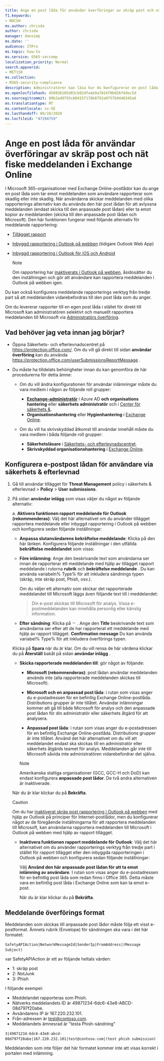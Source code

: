 ```yaml
---
title: Ange en post låda för användar överföringar av skräp post och nät fiske meddelanden
f1.keywords:
- NOCSH
ms.author: chrisda
author: chrisda
manager: dansimp
ms.date: ''
audience: ITPro
ms.topic: how-to
ms.service: O365-seccomp
localization_priority: Normal
search.appverid:
- MET150
ms.collection:
- M365-security-compliance
description: Administratörer kan läsa hur du konfigurerar en post låda för att samla in skräp post och nätfiske som rapporteras av användare.
ms.openlocfilehash: 458938105d03cb82dfa4e9a7824f8b026fddec5d
ms.sourcegitcommit: 89b2ad0793c68415f178b8792a9757b9448345a6
ms.translationtype: MT
ms.contentlocale: sv-SE
ms.lasthandoff: 08/28/2020
ms.locfileid: "47294759"
---
```

# <a name="specify-a-mailbox-for-user-submissions-of-spam-and-phishing-messages-in-exchange-online"></a>Ange en post låda för användar överföringar av skräp post och nät fiske meddelanden i Exchange Online

I Microsoft 365-organisationer med Exchange Online-postlådor kan du ange en post låda som tar emot meddelanden som användare rapporterar som skadlig eller inte skadlig. När användarna skickar meddelanden med olika rapporterings alternativ kan du använda den här post lådan för att avlyssna meddelanden (endast skicka till den anpassade post lådan) eller ta emot kopior av meddelanden (skicka till den anpassade post lådan och Microsoft). Den här funktionen fungerar med följande alternativ för meddelande rapportering:

- [Tillägget rapport](enable-the-report-message-add-in.md)

- [Inbyggd rapportering i Outlook på webben](report-junk-email-and-phishing-scams-in-outlook-on-the-web-eop.md) (tidigare Outlook Web App)

- [Inbyggd rapportering i Outlook för iOS och Android](report-junk-email-and-phishing-scams-in-outlook-for-iOS-and-Android.md)

  > [!NOTE]
  > Om rapportering har [inaktiverats i Outlook på webben](report-junk-email-and-phishing-scams-in-outlook-on-the-web-eop.md#disable-or-enable-junk-email-reporting-in-outlook-on-the-web), åsidosätter du den inställningen och gör att användare kan rapportera meddelanden i Outlook på webben igen.

Du kan också konfigurera meddelande rapporterings verktyg från tredje part så att meddelanden vidarebefordras till den post låda som du anger.

Om du levererar rapporter till en egen post låda i stället för direkt till Microsoft kan administratören selektivt och manuellt rapportera meddelanden till Microsoft via [Administratörs överföring](admin-submission.md).

## <a name="what-do-you-need-to-know-before-you-begin"></a>Vad behöver jag veta innan jag börjar?

- Öppna Säkerhets- och efterlevnadscentret på <https://protection.office.com/>. Om du vill gå direkt till sidan **användar överföring** kan du använda <https://protection.office.com/userSubmissionsReportMessage> .

- Du måste ha tilldelats behörigheter innan du kan genomföra de här procedurerna för detta ämne:

  - Om du vill ändra konfigurationen för användar inlämningar måste du vara medlem i någon av följande roll grupper:

    - **[Exchange-administratör](https://docs.microsoft.com/azure/active-directory/users-groups-roles/directory-assign-admin-roles#exchange-administrator)** i Azure AD **och organisations hantering** eller **säkerhets administratör** och i [Center för säkerhets &](permissions-in-the-security-and-compliance-center.md).
    - **Organisationshantering** eller **Hygienhantering** i [Exchange Online](https://docs.microsoft.com/Exchange/permissions-exo/permissions-exo#role-groups).

  - Om du vill ha skrivskyddad åtkomst till användar innehåll måste du vara medlem i båda följande roll grupper:

    - **Säkerhetsläsare** i [Säkerhets- och efterlevnadscentret](permissions-in-the-security-and-compliance-center.md).
    - **Skrivskyddad organisationshantering** i [Exchange Online](https://docs.microsoft.com/Exchange/permissions-exo/permissions-exo#role-groups).

## <a name="use-the-security--compliance-center-to-configure-the-user-submissions-mailbox"></a>Konfigurera e-postpost lådan för användare via säkerhets & efterlevnad

1. Gå till användar tillägget för **Threat Management** policy i säkerhets & efterlevnad \> **Policy** \> **User submissions**.

2. På sidan **användar inlägg** som visas väljer du något av följande alternativ:

   a. **Aktivera funktionen rapport meddelande för Outlook (rekommenderas)**: Välj det här alternativet om du använder tillägget rapportera meddelande eller inbyggd rapportering i Outlook på webben och konfigurera sedan följande inställningar:

      - **Anpassa slutanvändarens bekräftelse meddelande**: Klicka på den här länken. Konfigurera följande inställningar i den utfällda **bekräftelse meddelandet** som visas:

      - **Före inlämning**: Ange den beskrivande text som användarna ser innan de rapporterar ett meddelande med hjälp av tillägget rapport meddelande i rutorna **rubrik** och **bekräftelse meddelande** . Du kan använda variabeln% Type% för att inkludera sändnings typen (skräp, inte skräp post, Phish, osv.).

        Om du väljer ett alternativ som skickar det rapporterade meddelandet till Microsoft läggs även följande text till i meddelandet:

        > Din e-post skickas till Microsoft för analys. Vissa e-postmeddelanden kan innehålla personlig eller känslig information.

      - **Efter sändning**: Klicka på ![ ikonen Expandera ](../../media/scc-expand-icon.png) . Ange den **Title** beskrivande text som användarna ser efter att de har rapporterat ett meddelande med hjälp av rapport tillägget. **Confirmation message** Du kan använda variabel% Type% för att inkludera överförings typen.

      Klicka på **Spara** när du är klar. Om du vill rensa de här värdena klickar du på **Återställ** bakåt på sidan **användar inlägg** .

      - **Skicka rapporterade meddelanden till**: gör något av följande:

        - **Microsoft (rekommenderas)**: post lådan användar meddelanden används inte (alla rapporterade meddelanden skickas till Microsoft).

        - **Microsoft och en anpassad post låda**: i rutan som visas anger du e-postadressen för en befintlig Exchange Online-postlåda. Distributions grupper är inte tillåtet. Användar inlämningar kommer att gå till både Microsoft för analys och den anpassade post lådan för din administratör eller säkerhets åtgärd för att analysera.

        - **Anpassad post låda**: i rutan som visas anger du e-postadressen för en befintlig Exchange Online-postlåda. Distributions grupper är inte tillåtet. Använd det här alternativet om du vill att meddelandet endast ska skickas till en administratör eller säkerhets åtgärds teamet för analys. Meddelanden går inte till Microsoft såvida inte administratören vidarebefordrar det själva.

        > [!NOTE]
        > Amerikanska statliga organisationer (GCC, GCC-H och DoD) kan endast konfigurera **anpassade post lådor**. De två andra alternativen är inaktiverade. 

      När du är klar klickar du på **Bekräfta**.

      > [!CAUTION]
      > Om du har [inaktiverat skräp post rapportering i Outlook på webben](report-junk-email-and-phishing-scams-in-outlook-on-the-web-eop.md#disable-or-enable-junk-email-reporting-in-outlook-on-the-web) med hjälp av Outlook på principer för Internet-postlådor, men du konfigurerar något av de föregående inställningarna för att rapportera meddelanden till Microsoft, kan användarna rapportera meddelanden till Microsoft i Outlook på webben med hjälp av rapport tillägget.

   - **Inaktivera funktionen rapport meddelande för Outlook**: Välj det här alternativet om du använder rapporterings verktyg från tredje part i stället för rapport tillägget eller den inbyggda rapporteringen i Outlook på webben och konfigurera sedan följande inställningar:

      Välj **Använd den här anpassade post lådan för att ta emot inlämning av användare**. I rutan som visas anger du e-postadressen för en befintlig post låda som redan finns i Office 365. Detta måste vara en befintlig post låda i Exchange Online som kan ta emot e-post.

      När du är klar klickar du på **Bekräfta**.

## <a name="message-submission-format"></a>Meddelande överförings format

Meddelanden som skickas till anpassade post lådor måste följa ett visst e-postformat. Ämnets rubrik (Envelope) för sändningen ska vara i det här formatet:

`SafetyAPIAction|NetworkMessageId|SenderIp|FromAddress|(Message Subject)`

var SafetyAPIAction är ett av följande heltals värden:

- 1: skräp post
- 2: NotJunk
- 3: Phish

I följande exempel:

- Meddelandet rapporteras som Phish.
- Nätverks meddelandets ID är 49871234-6dc6-43e8-ABCD-08d797f20abe.
- Avsändarens IP är 167.220.232.101.
- Från-adressen är test@contoso.com.
- Meddelandets ämnesrad är "testa Phish-sändning"

`3|49871234-6dc6-43e8-abcd-08d797f20abe|167.220.232.101|test@contoso.com|(test phish submission)`

Meddelanden som inte följer det här formatet kommer inte att visas korrekt i portalen med inlämning.
